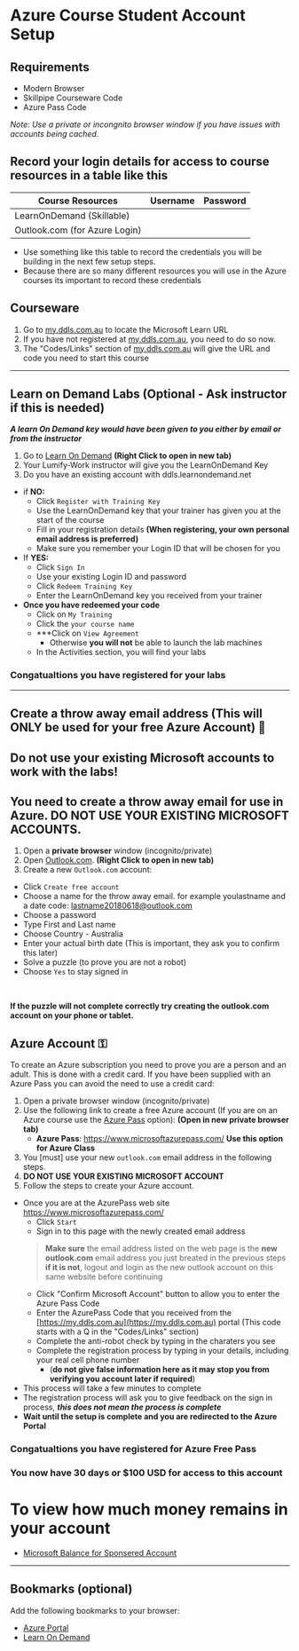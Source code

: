
# Azure Course Student Account Setup

## Requirements

* Modern Browser
* Skillpipe Courseware Code
* Azure Pass Code

_Note: Use a private or incongnito browser window if you have issues with accounts being cached._ 

## Record your login details for access to course resources in a table like this

Course Resources| Username| Password
---|---|---
LearnOnDemand (Skillable)||
Outlook.com (for Azure Login)||

- Use something like this table to record the credentials you will be building in the next few setup steps.
- Because there are so many different resources you will use in the Azure courses its important to record these credentials

## Courseware

1. Go to [my.ddls.com.au](my.ddls.com.au) to locate the Microsoft Learn URL
3. If you have not registered at [my.ddls.com.au](my.ddls.com.au), you need to do so now.
4. The "Codes/Links" section of [my.ddls.com.au](my.ddls.com.au) will give the URL and code you need to start this course


---

## Learn on Demand Labs  (Optional - Ask instructor if this is needed)

***A learn On Demand key would have been given to you either by email or from the instructor***

1. Go to [Learn On Demand](https://ddls.learnondemand.net) **(Right Click to open in new tab)**
2. Your Lumify-Work instructor will give you the LearnOnDemand Key
3. Do you have an existing account with ddls.learnondemand.net
- if **NO:**
  - Click `Register with Training Key`  
  - Use the LearnOnDemand key that your trainer has given you at the start of the course
  - Fill in your registration details **(When registering, your own personal email address is preferred)**
  - Make sure you remember your Login ID that will be chosen for you
- If **YES:**
  - Click ```Sign In```
  - Use your existing Login ID and password
  - Click ```Redeem Training Key```
  - Enter the LearnOnDemand key you received from your trainer
- **Once you have redeemed your code**
  - Click on ```My Training```
  - Click the ```your course name```
  - ***Click on ```View Agreement``` 
    - Otherwise **you will not** be able to launch the lab machines
  - In the Activities section, you will find your labs

### Congatualtions you have registered for your labs

---

## Create a throw away email address (This will ONLY be used for your free Azure Account) 📧

## Do not use your existing Microsoft accounts to work with the labs!

## You need to create a throw away email for use in Azure. **DO NOT USE YOUR EXISTING MICROSOFT ACCOUNTS.**
1. Open a **private browser** window (incognito/private)
3. Open [Outlook.com](https://outlook.live.com/owa/). **(Right Click to open in new tab)**
4. Create a new `Outlook.com` account:
  - Click ```Create free account```
  - Choose a name for the throw away email. for example youlastname and a date code: lastname20180618@outlook.com
  - Choose a password
  - Type First and Last name
  - Choose Country - Australia
  - Enter your actual birth date (This is important, they ask you to confirm this later)
  - Solve a puzzle (to prove you are not a robot)
  - Choose ```Yes``` to stay signed in
<BR>
  
**If the puzzle will not complete correctly try creating the outlook.com account on your phone or tablet.**

## Azure Account ⚿

To create an Azure subscription you need to prove you are a person and an adult. This is done with a credit card. If you have been supplied with an Azure Pass you can avoid the need to use a credit card:

1. Open a private browser window (incognito/private)
1. Use the following link to create a free Azure account (If you are on an Azure course use the [Azure Pass](https://www.microsoftazurepass.com/) option):  **(Open in new private browser tab)**
   * **Azure Pass**: https://www.microsoftazurepass.com/ **Use this option for Azure Class**
1. You [must] use your new `outlook.com` email address in the following steps.
1. **DO NOT USE YOUR EXISTING MICROSOFT ACCOUNT**
1. Follow the steps to create your Azure account.
  - Once you are at the AzurePass web site https://www.microsoftazurepass.com/
    - Click ```Start```
    - Sign in to this page with the newly created email address
    > **Make sure** the email address listed on the web page is the **new outlook.com** email address you just breated in the previous steps
    > **if it is not**, logout and login as the new outlook account on this same website before continuing 
    - Click "Confirm Microsoft Account" button to allow you to enter the Azure Pass Code 
    - Enter the AzurePass Code that you received from the [https://my.ddls.com.au](https://my.ddls.com.au) portal (This code starts with a Q in the "Codes/Links" section)
    - Complete the anti-robot check by typing in the charaters you see
    - Complete the registration process by typing in your details, including your real cell phone number 
      - (**do not give false information here as it may stop you from verifying you account later if required**)
  - This process will take a few minutes to complete  
  - The registration process will ask you to give feedback on the sign in process, ***this does not mean the process is complete***
  - **Wait until the setup is complete and you are redirected to the Azure Portal**

### Congatualtions you have registered for Azure Free Pass 
### You now have 30 days or $100 USD for access to this account

# To view how much money remains in your account
  
  - [Microsoft Balance for Sponsered Account](https://www.microsoftazuresponsorships.com/Balance)
  
---

## Bookmarks (optional)

Add the following bookmarks to your browser:

* [Azure Portal](https://portal.azure.com/)
* [Learn On Demand](https://ddls.learnondemand.net)

